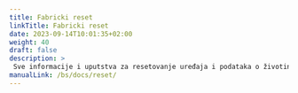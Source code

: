 ```yaml
---
title: Fabricki reset
linkTitle: Fabricki reset
date: 2023-09-14T10:01:35+02:00
weight: 40
draft: false
description: >
 Sve informacije i uputstva za resetovanje uređaja i podataka o životinjama možete pronaći ovdje
manualLink: /bs/docs/reset/
---
```

<script>
  window.location.href = "/bs/docs/reset/";
</script>

